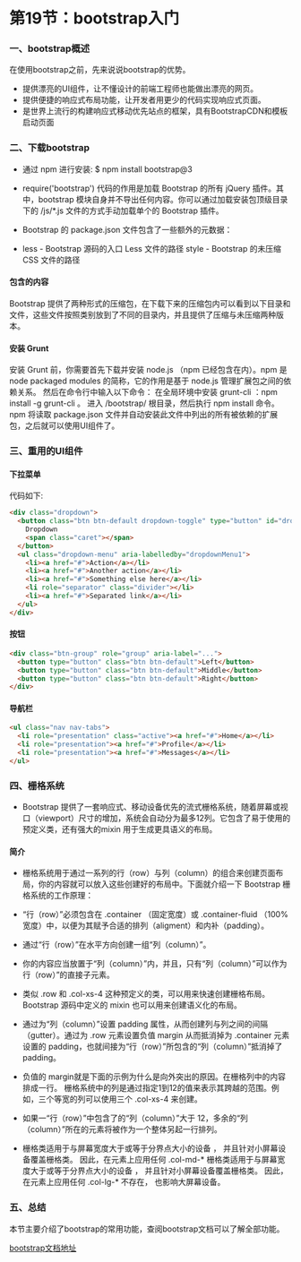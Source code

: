 # 第19节：bootstrap入门

### 一、bootstrap概述

在使用bootstrap之前，先来说说bootstrap的优势。

* 提供漂亮的UI组件，让不懂设计的前端工程师也能做出漂亮的网页。
* 提供便捷的响应式布局功能，让开发者用更少的代码实现响应式页面。
* 是世界上流行的构建响应式移动优先站点的框架，具有BootstrapCDN和模板启动页面

### 二、下载bootstrap

* 通过 npm 进行安装: $ npm install bootstrap@3

* require('bootstrap') 代码的作用是加载 Bootstrap 的所有 jQuery 插件。其中，bootstrap 模块自身并不导出任何内容。你可以通过加载安装包顶级目录下的 /js/*.js 文件的方式手动加载单个的 Bootstrap 插件。

* Bootstrap 的 package.json 文件包含了一些额外的元数据：

* less - Bootstrap 源码的入口 Less 文件的路径
style - Bootstrap 的未压缩 CSS 文件的路径

#### 包含的内容

Bootstrap 提供了两种形式的压缩包，在下载下来的压缩包内可以看到以下目录和文件，这些文件按照类别放到了不同的目录内，并且提供了压缩与未压缩两种版本。
#### 安装 Grunt

安装 Grunt 前，你需要首先下载并安装 node.js （npm 已经包含在内）。npm 是 node packaged modules 的简称，它的作用是基于 node.js 管理扩展包之间的依赖关系。
然后在命令行中输入以下命令：
在全局环境中安装 grunt-cli ：npm install -g grunt-cli 。
进入 /bootstrap/ 根目录，然后执行 npm install 命令。npm 将读取 package.json 文件并自动安装此文件中列出的所有被依赖的扩展包，之后就可以使用UI组件了。
### 三、重用的UI组件

#### 下拉菜单

代码如下:
``` html
<div class="dropdown">
  <button class="btn btn-default dropdown-toggle" type="button" id="dropdownMenu1" data-toggle="dropdown" aria-haspopup="true" aria-expanded="true">
    Dropdown
    <span class="caret"></span>
  </button>
  <ul class="dropdown-menu" aria-labelledby="dropdownMenu1">
    <li><a href="#">Action</a></li>
    <li><a href="#">Another action</a></li>
    <li><a href="#">Something else here</a></li>
    <li role="separator" class="divider"></li>
    <li><a href="#">Separated link</a></li>
  </ul>
</div>
```
#### 按钮

``` html
<div class="btn-group" role="group" aria-label="...">
  <button type="button" class="btn btn-default">Left</button>
  <button type="button" class="btn btn-default">Middle</button>
  <button type="button" class="btn btn-default">Right</button>
</div>
```
#### 导航栏

``` html
<ul class="nav nav-tabs">
  <li role="presentation" class="active"><a href="#">Home</a></li>
  <li role="presentation"><a href="#">Profile</a></li>
  <li role="presentation"><a href="#">Messages</a></li>
</ul>
```
### 四、栅格系统
* Bootstrap 提供了一套响应式、移动设备优先的流式栅格系统，随着屏幕或视口（viewport）尺寸的增加，系统会自动分为最多12列。它包含了易于使用的预定义类，还有强大的mixin 用于生成更具语义的布局。

#### 简介
* 栅格系统用于通过一系列的行（row）与列（column）的组合来创建页面布局，你的内容就可以放入这些创建好的布局中。下面就介绍一下 Bootstrap 栅格系统的工作原理：

* “行（row）”必须包含在 .container （固定宽度）或 .container-fluid （100% 宽度）中，以便为其赋予合适的排列（aligment）和内补（padding）。
* 通过“行（row）”在水平方向创建一组“列（column）”。
* 你的内容应当放置于“列（column）”内，并且，只有“列（column）”可以作为行（row）”的直接子元素。
* 类似 .row 和 .col-xs-4 这种预定义的类，可以用来快速创建栅格布局。Bootstrap 源码中定义的 mixin 也可以用来创建语义化的布局。
* 通过为“列（column）”设置 padding 属性，从而创建列与列之间的间隔（gutter）。通过为 .row 元素设置负值 margin 从而抵消掉为 .container 元素设置的 padding，也就间接为“行（row）”所包含的“列（column）”抵消掉了padding。
* 负值的 margin就是下面的示例为什么是向外突出的原因。在栅格列中的内容排成一行。
栅格系统中的列是通过指定1到12的值来表示其跨越的范围。例如，三个等宽的列可以使用三个 .col-xs-4 来创建。
* 如果一“行（row）”中包含了的“列（column）”大于 12，多余的“列（column）”所在的元素将被作为一个整体另起一行排列。
* 栅格类适用于与屏幕宽度大于或等于分界点大小的设备 ， 并且针对小屏幕设备覆盖栅格类。 因此，在元素上应用任何 .col-md-* 栅格类适用于与屏幕宽度大于或等于分界点大小的设备 ， 并且针对小屏幕设备覆盖栅格类。 因此，在元素上应用任何 .col-lg-* 不存在， 也影响大屏幕设备。
### 五、总结

本节主要介绍了bootstrap的常用功能，查阅bootstrap文档可以了解全部功能。

[bootstrap文档地址](https://v3.bootcss.com/)

